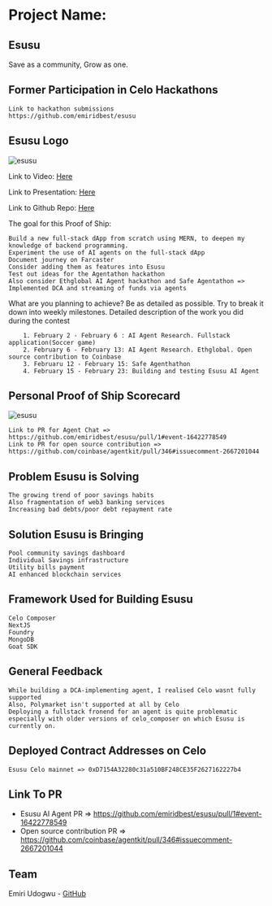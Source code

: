 # Project Name:
## Esusu

Save as a community, Grow as one.


## Former Participation in Celo Hackathons

    Link to hackathon submissions
    https://github.com/emiridbest/esusu

## Esusu Logo

![esusu](https://github.com/user-attachments/assets/c1e4d15e-d400-477f-a302-98ba9e40135d)


Link to Video: [Here](https://youtu.be/41HFfpRT5mc)

Link to Presentation: [Here](https://www.canva.com/design/DAGDFgtRRjg/rbi6dJBYbt1rEjKQW0tWgQ/view?utm_content=DAGDFgtRRjg&utm_campaign=designshare&utm_medium=link2&utm_source=uniquelinks&utlId=ha4a02222aa)

Link to Github Repo: [Here](https://github.com/emiridbest/esusu)

The goal for this Proof of Ship:

    Build a new full-stack dApp from scratch using MERN, to deepen my knowledge of backend programming.
    Experiment the use of AI agents on the full-stack dApp
    Document journey on Farcaster
    Consider adding them as features into Esusu
    Test out ideas for the Agentathon hackathon
    Also consider Ethglobal AI Agent hackathon and Safe Agentathon => Implemented DCA and streaming of funds via agents

What are you planning to achieve? Be as detailed as possible. Try to break it down into weekly milestones.
Detailed description of the work you did during the contest

        1. February 2 - February 6 : AI Agent Research. Fullstack application(Soccer game)
        2. February 6 - February 13: AI Agent Research. Ethglobal. Open source contribution to Coinbase
        3. Februaru 12 - February 15: Safe Agenthathon
        4. February 15 - February 23: Building and testing Esusu AI Agent

## Personal Proof of Ship Scorecard
![esusu](https://github.com/user-attachments/assets/2f616ae4-63a5-4776-b55b-babc88ed878d)


    Link to PR for Agent Chat => https://github.com/emiridbest/esusu/pull/1#event-16422778549
    Link to PR for open source contribution => https://github.com/coinbase/agentkit/pull/346#issuecomment-2667201044

## Problem Esusu is Solving

    The growing trend of poor savings habits
    Also fragmentation of web3 banking services
    Increasing bad debts/poor debt repayment rate

    
## Solution Esusu is Bringing

    Pool community savings dashboard
    Individual Savings infrastructure
    Utility bills payment 
    AI enhanced blockchain services

## Framework Used for Building Esusu

    Celo Composer
    NextJS
    Foundry
    MongoDB
    Goat SDK    

## General Feedback

    While building a DCA-implementing agent, I realised Celo wasnt fully supported
    Also, Polymarket isn't supported at all by Celo
    Deploying a fullstack fronend for an agent is quite problematic especially with older versions of celo_composer on which Esusu is currently on.
    

## Deployed Contract Addresses on Celo

    Esusu Celo mainnet => 0xD7154A32280c31a510BF248CE35F2627162227b4



## Link To PR

- Esusu AI Agent PR => https://github.com/emiridbest/esusu/pull/1#event-16422778549
- Open source contribution PR => https://github.com/coinbase/agentkit/pull/346#issuecomment-2667201044

## Team

Emiri Udogwu  - [GitHub](https://github.com/emiridbest/)
